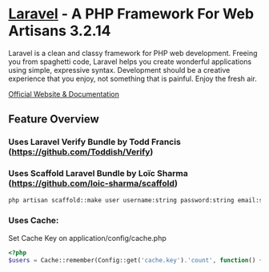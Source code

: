 # [Laravel](http://laravel.com) - A PHP Framework For Web Artisans 3.2.14

Laravel is a clean and classy framework for PHP web development. Freeing you
from spaghetti code, Laravel helps you create wonderful applications using
simple, expressive syntax. Development should be a creative experience that you
enjoy, not something that is painful. Enjoy the fresh air.

[Official Website & Documentation](http://laravel.com)

## Feature Overview

### Uses Laravel Verify Bundle by Todd Francis (https://github.com/Toddish/Verify)

### Uses Scaffold Laravel Bundle by Loïc Sharma (https://github.com/loic-sharma/scaffold)
```bash
php artisan scaffold::make user username:string password:string email:string verified:boolean disabled:boolean deleted:boolean
```

### Uses Cache:
Set Cache Key on application/config/cache.php

```php
<?php
$users = Cache::remember(Config::get('cache.key').'count', function() {return DB::table('users')->count();}, 5);
```

